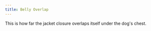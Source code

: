 ```yaml
---
title: Belly Overlap
---
```


This is how far the jacket closure overlaps itself
under the dog's chest.
